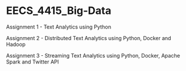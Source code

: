 # EECS_4415_Big-Data
Assignment 1 - Text Analytics using Python

Assignment 2 - Distributed Text Analytics using Python, Docker and Hadoop

Assignment 3 - Streaming Text Analytics using Python, Docker, Apache Spark and Twitter API
